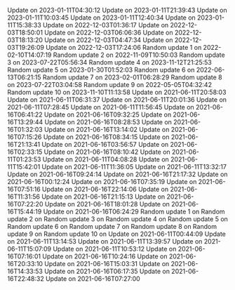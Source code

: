 Update on 2023-01-11T04:30:12
Update on 2023-01-11T21:39:43
Update on 2023-01-11T10:03:45
Update on 2023-01-11T12:40:34
Update on 2023-01-11T15:38:33
Update on 2022-12-03T01:36:17
Update on 2022-12-03T18:50:01
Update on 2022-12-03T06:06:36
Update on 2022-12-03T18:13:20
Update on 2022-12-03T04:47:34
Update on 2022-12-03T19:26:09
Update on 2022-12-03T17:24:06
Random update 1 on 2022-02-10T14:07:19
Random update 2 on 2022-11-09T10:50:03
Random update 3 on 2023-07-22T05:56:34
Random update 4 on 2023-11-12T21:25:53
Random update 5 on 2023-01-30T01:52:03
Random update 6 on 2022-06-13T06:21:15
Random update 7 on 2023-02-01T06:28:29
Random update 8 on 2023-07-22T03:04:58
Random update 9 on 2022-05-05T04:32:42
Random update 10 on 2023-11-10T11:13:58
Update on 2021-06-11T20:58:03
Update on 2021-06-11T06:31:37
Update on 2021-06-11T20:01:36
Update on 2021-06-11T07:28:45
Update on 2021-06-11T11:56:45
Update on 2021-06-16T06:41:22
Update on 2021-06-16T09:32:25
Update on 2021-06-16T13:29:44
Update on 2021-06-16T08:28:53
Update on 2021-06-16T01:32:03
Update on 2021-06-16T13:14:02
Update on 2021-06-16T07:15:26
Update on 2021-06-16T08:34:15
Update on 2021-06-16T21:13:41
Update on 2021-06-16T03:56:57
Update on 2021-06-16T02:33:15
Update on 2021-06-16T08:10:42
Update on 2021-06-11T01:23:53
Update on 2021-06-11T04:08:28
Update on 2021-06-11T15:42:01
Update on 2021-06-11T11:36:05
Update on 2021-06-11T13:32:17
Update on 2021-06-16T09:24:14
Update on 2021-06-16T21:17:32
Update on 2021-06-16T00:12:24
Update on 2021-06-16T07:35:19
Update on 2021-06-16T07:51:16
Update on 2021-06-16T22:14:06
Update on 2021-06-16T11:31:56
Update on 2021-06-16T21:15:13
Update on 2021-06-16T07:22:20
Update on 2021-06-16T18:01:28
Update on 2021-06-16T15:44:19
Update on 2021-06-16T06:24:29
Random update 1 on 
Random update 2 on 
Random update 3 on 
Random update 4 on 
Random update 5 on 
Random update 6 on 
Random update 7 on 
Random update 8 on 
Random update 9 on 
Random update 10 on 
Update on 2021-06-11T00:44:09
Update on 2021-06-11T13:14:53
Update on 2021-06-11T13:39:57
Update on 2021-06-11T15:07:09
Update on 2021-06-11T10:53:12
Update on 2021-06-16T07:16:01
Update on 2021-06-16T10:24:16
Update on 2021-06-16T20:33:10
Update on 2021-06-16T15:03:31
Update on 2021-06-16T14:33:53
Update on 2021-06-16T06:17:35
Update on 2021-06-16T22:48:32
Update on 2021-06-16T07:27:00
